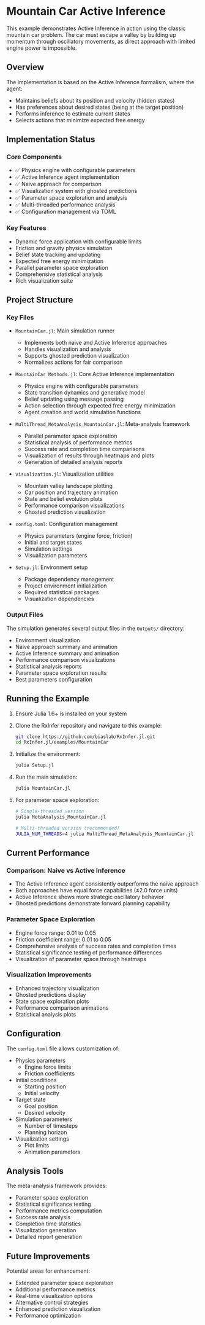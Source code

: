 # Mountain Car Active Inference

This example demonstrates Active Inference in action using the classic mountain car problem. The car must escape a valley by building up momentum through oscillatory movements, as direct approach with limited engine power is impossible.

## Overview

The implementation is based on the Active Inference formalism, where the agent:
- Maintains beliefs about its position and velocity (hidden states)
- Has preferences about desired states (being at the target position)
- Performs inference to estimate current states
- Selects actions that minimize expected free energy

## Implementation Status

### Core Components
- ✅ Physics engine with configurable parameters
- ✅ Active Inference agent implementation
- ✅ Naive approach for comparison
- ✅ Visualization system with ghosted predictions
- ✅ Parameter space exploration and analysis
- ✅ Multi-threaded performance analysis
- ✅ Configuration management via TOML

### Key Features
- Dynamic force application with configurable limits
- Friction and gravity physics simulation
- Belief state tracking and updating
- Expected free energy minimization
- Parallel parameter space exploration
- Comprehensive statistical analysis
- Rich visualization suite

## Project Structure

### Key Files

- `MountainCar.jl`: Main simulation runner
  - Implements both naive and Active Inference approaches
  - Handles visualization and analysis
  - Supports ghosted prediction visualization
  - Normalizes actions for fair comparison

- `MountainCar_Methods.jl`: Core Active Inference implementation
  - Physics engine with configurable parameters
  - State transition dynamics and generative model
  - Belief updating using message passing
  - Action selection through expected free energy minimization
  - Agent creation and world simulation functions

- `MultiThread_MetaAnalysis_MountainCar.jl`: Meta-analysis framework
  - Parallel parameter space exploration
  - Statistical analysis of performance metrics
  - Success rate and completion time comparisons
  - Visualization of results through heatmaps and plots
  - Generation of detailed analysis reports

- `visualization.jl`: Visualization utilities
  - Mountain valley landscape plotting
  - Car position and trajectory animation
  - State and belief evolution plots
  - Performance comparison visualizations
  - Ghosted prediction visualization

- `config.toml`: Configuration management
  - Physics parameters (engine force, friction)
  - Initial and target states
  - Simulation settings
  - Visualization parameters

- `Setup.jl`: Environment setup
  - Package dependency management
  - Project environment initialization
  - Required statistical packages
  - Visualization dependencies

### Output Files

The simulation generates several output files in the `Outputs/` directory:
- Environment visualization
- Naive approach summary and animation
- Active Inference summary and animation
- Performance comparison visualizations
- Statistical analysis reports
- Parameter space exploration results
- Best parameters configuration

## Running the Example

1. Ensure Julia 1.6+ is installed on your system

2. Clone the RxInfer repository and navigate to this example:
   ```bash
   git clone https://github.com/biaslab/RxInfer.jl.git
   cd RxInfer.jl/examples/MountainCar
   ```

3. Initialize the environment:
   ```bash
   julia Setup.jl
   ```

4. Run the main simulation:
   ```bash
   julia MountainCar.jl
   ```

5. For parameter space exploration:
   ```bash
   # Single-threaded version
   julia MetaAnalysis_MountainCar.jl
   
   # Multi-threaded version (recommended)
   JULIA_NUM_THREADS=4 julia MultiThread_MetaAnalysis_MountainCar.jl
   ```

## Current Performance

### Comparison: Naive vs Active Inference
- The Active Inference agent consistently outperforms the naive approach
- Both approaches have equal force capabilities (±2.0 force units)
- Active Inference shows more strategic oscillatory behavior
- Ghosted predictions demonstrate forward planning capability

### Parameter Space Exploration
- Engine force range: 0.01 to 0.05
- Friction coefficient range: 0.01 to 0.05
- Comprehensive analysis of success rates and completion times
- Statistical significance testing of performance differences
- Visualization of parameter space through heatmaps

### Visualization Improvements
- Enhanced trajectory visualization
- Ghosted predictions display
- State space exploration plots
- Performance comparison animations
- Statistical analysis plots

## Configuration

The `config.toml` file allows customization of:
- Physics parameters
  - Engine force limits
  - Friction coefficients
- Initial conditions
  - Starting position
  - Initial velocity
- Target state
  - Goal position
  - Desired velocity
- Simulation parameters
  - Number of timesteps
  - Planning horizon
- Visualization settings
  - Plot limits
  - Animation parameters

## Analysis Tools

The meta-analysis framework provides:
- Parameter space exploration
- Statistical significance testing
- Performance metrics computation
- Success rate analysis
- Completion time statistics
- Visualization generation
- Detailed report generation

## Future Improvements

Potential areas for enhancement:
- Extended parameter space exploration
- Additional performance metrics
- Real-time visualization options
- Alternative control strategies
- Enhanced prediction visualization
- Performance optimization